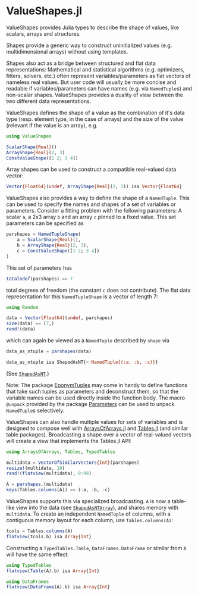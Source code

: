 # ValueShapes.jl

ValueShapes provides Julia types to describe the shape of values, like
scalars, arrays and structures.

Shapes provide a generic way to construct uninitialized values (e.g.
multidimensional arrays) without using templates.

Shapes also act as a bridge between structured and flat data representations:
Mathematical and statistical algorithms (e.g. optimizers, fitters, solvers,
etc.) often represent variables/parameters as flat vectors of nameless real
values. But user code will usually be more concise and readable if
variables/parameters can have names (e.g. via `NamedTuple`s) and non-scalar
shapes. ValueShapes provides a duality of view between the two different data
representations.

ValueShapes defines the shape of a value as the combination of it's data
type (resp. element type, in the case of arrays) and the size of the value
(relevant if the value is an array), e.g.

```julia
using ValueShapes

ScalarShape{Real}()
ArrayShape{Real}(2, 3)
ConstValueShape([1 2; 3 4])
```

Array shapes can be used to construct a compatible real-valued data vector:

```julia
Vector{Float64}(undef, ArrayShape{Real}(2, 3)) isa Vector{Float64}
```

ValueShapes also provides a way to define the shape of a `NamedTuple`.
This can be used to specify the names and shapes of a set of variables or
parameters. Consider a fitting problem with the following parameters: A
scalar `a`, a 2x3 array `b` and an array `c` pinned to a fixed value. This
set parameters can be specified as


```julia
parshapes = NamedTupleShape(
    a = ScalarShape{Real}(),
    b = ArrayShape{Real}(2, 3),
    c = ConstValueShape([1 2; 3 4])
)
```

This set of parameters has

```julia
totalndof(parshapes) == 7
```

total degrees of freedom (the constant `c` does not contribute). The flat data
representation for this `NamedTupleShape` is a vector of length 7:

```julia
using Random

data = Vector{Float64}(undef, parshapes)
size(data) == (7,)
rand!(data)
```

which can again be viewed as a `NamedTuple` described by `shape` via

```julia
data_as_ntuple = parshapes(data)

data_as_ntuple isa ShapedAsNT{<:NamedTuple{(:a, :b, :c)}}
```

(See [`ShapedAsNT`](@ref).)

Note: The package [EponymTuples](https://github.com/tpapp/EponymTuples.jl)
may come in handy to define functions that take such tuples as
parameters and deconstruct them, so that the variable names can be used
directly inside the function body. The macro `@unpack` provided by the
package [Parameters](https://github.com/mauro3/Parameters.jl) can be used
to unpack `NamedTuple`s selectively.

ValueShapes can also handle multiple values for sets of variables and
is designed to compose well with
[ArraysOfArrays.jl](https://github.com/oschulz/ArraysOfArrays.jl) and
[Tables.jl](https://github.com/JuliaData/Tables.jl)
(and similar table packages). Broadcasting a shape over a vector of
real-valued vectors will create a view that implements the Tables.jl API:

```julia
using ArraysOfArrays, Tables, TypedTables

multidata = VectorOfSimilarVectors{Int}(parshapes)
resize!(multidata, 10)
rand!(flatview(multidata), 0:99)

A = parshapes.(multidata)
keys(Tables.columns(A)) == (:a, :b, :c)
```

ValueShapes supports this via specialized broadcasting. `A` is now a
table-like view into the data (see [`ShapedAsNTArray`](@ref)), and shares
memory with `multidata`. To create an independent `NamedTuple` of columns,
with a contiguous memory layout for each column, use `Tables.columns(A)`:

```julia
tcols = Tables.columns(A)
flatview(tcols.b) isa Array{Int}
```

Constructing a `TypedTables.Table`, `DataFrames.DataFrame` or similar from `A`
will have the same effect:

```julia
using TypedTables
flatview(Table(A).b) isa Array{Int}

using DataFrames
flatview(DataFrame(A).b) isa Array{Int}
```
